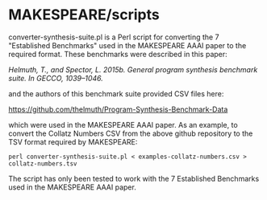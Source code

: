 # MAKESPEARE/scripts

converter-synthesis-suite.pl is a Perl script for converting the 7 "Established Benchmarks" used in the MAKESPEARE AAAI paper to the required format.  These benchmarks were described in this paper:

*Helmuth, T., and Spector, L. 2015b. General program synthesis benchmark suite. In GECCO, 1039–1046.*

and the authors of this benchmark suite provided CSV files here:

<https://github.com/thelmuth/Program-Synthesis-Benchmark-Data>

which were used in the MAKESPEARE AAAI paper.  As an example, to convert the Collatz Numbers CSV from the above github repository to the TSV format required by MAKESPEARE:

```
perl converter-synthesis-suite.pl < examples-collatz-numbers.csv > collatz-numbers.tsv
```

The script has only been tested to work with the 7 Established Benchmarks used in the MAKESPEARE AAAI paper.
